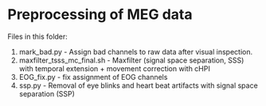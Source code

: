 # Preprocessing of MEG data

Files in this folder: 

1. mark_bad.py - Assign bad channels to raw data after visual inspection.
1. maxfilter_tsss_mc_final.sh - Maxfilter (signal space separation, SSS) with temporal extension + movement correction with cHPI
1. EOG_fix.py - fix assignment of EOG channels
1. ssp.py - Removal of eye blinks and heart beat artifacts with signal space separation (SSP)
